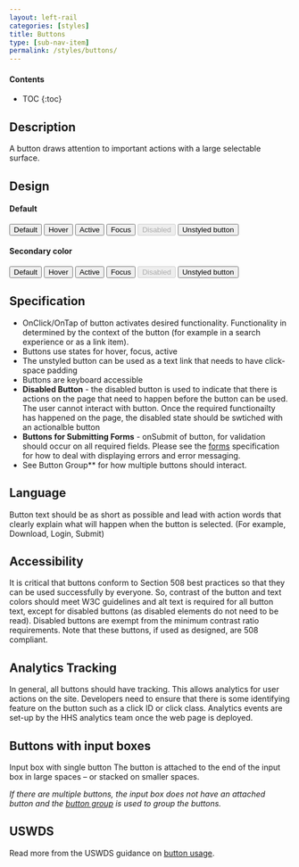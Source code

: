 ```yaml
---
layout: left-rail
categories: [styles]
title: Buttons
type: [sub-nav-item]
permalink: /styles/buttons/
---
```


#### Contents
* TOC
{:toc}

## Description
A button draws attention to important actions with a large selectable surface. 

## Design
<h4 class="site-preview-heading">Default</h4>
<button type="" class="usa-button">Default</button>
<button type="" class="usa-button usa-button--hover">Hover</button>
<button type="" class="usa-button usa-button--active">Active</button>
<button type="" class="usa-button usa-focus">Focus</button>
<button type="" class="usa-button" disabled="disabled">Disabled</button>
<button type="" class="usa-button usa-button--unstyled">Unstyled button</button>

<h4 class="site-preview-heading">Secondary color</h4>
<button type="" class="usa-button usa-button--secondary">Default</button>
<button type="" class="usa-button usa-button--secondary usa-button--hover">
  Hover
</button>
<button type="" class="usa-button usa-button--secondary usa-button--active">
  Active
</button>
<button type="" class="usa-button usa-button--secondary usa-focus">
  Focus
</button>
<button type="" class="usa-button usa-button--secondary" disabled="disabled">
  Disabled
</button>
<button type="" class="usa-button usa-button--secondary usa-button--unstyled">
  Unstyled button
</button>


## Specification
- OnClick/OnTap of button activates desired functionality. Functionality in determined by the context of the button (for example in a search experience or as a link item).
- Buttons use states for hover, focus, active
- The unstyled button can be used as a text link that needs to have click-space padding
- Buttons are keyboard accessible
- **Disabled Button** - the disabled button is used to indicate that there is actions on the page that need to happen before the button can be used. The user cannot interact with button. Once the required functionailty has happened on the page, the disabled state should be swtiched with an actionalble button
- **Buttons for Submitting Forms** - onSubmit of button, for validation should occur on all required fields. Please see the [forms](/forms) specification for how to deal with displaying errors and error messaging.
- See Button Group** for how multiple buttons should interact.

## Language
Button text should be as short as possible and lead with action words that clearly explain what will happen when the button is selected. (For example, Download, Login, Submit)

## Accessibility
It is critical that buttons conform to Section 508 best practices so that they can be used successfully by everyone. 
So, contrast of the button and text colors should meet W3C guidelines and alt text is required for all button text, except for disabled buttons (as disabled elements do not need to be read). Disabled buttons are exempt from the minimum contrast ratio requirements.
Note that these buttons, if used as designed, are 508 compliant.



## Analytics Tracking
In general, all buttons should have tracking. This allows analytics for user actions on the site. 
Developers need to ensure that there is some identifying feature on the button such as a click ID or click class. 
Analytics events are set-up by the HHS analytics team once the web page is deployed.

## Buttons with input boxes
Input box with single button The button is attached to the end of the input box in large spaces – or stacked on smaller spaces.

_If there are multiple buttons, the input box does not have an attached button and the [button group](/patterns/button-group) is used to group the buttons._

## USWDS
Read more from the USWDS guidance on [button usage](https://designsystem.digital.gov/components/button/).

